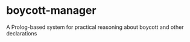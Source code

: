 # boycott-manager
A Prolog-based system for practical reasoning about boycott and other declarations
